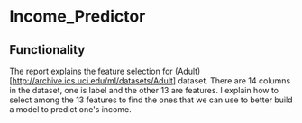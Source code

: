 # Income_Predictor

## Functionality

The report explains the feature selection for (Adult)[http://archive.ics.uci.edu/ml/datasets/Adult] dataset.
There are 14 columns in the dataset, one is label and the other 13 are features. I explain how to select among
the 13 features to find the ones that we can use to better build a model to predict one's income.

 
